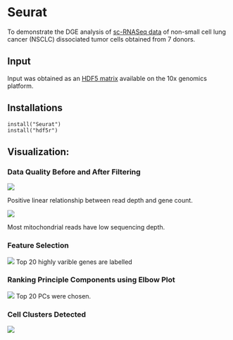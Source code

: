 
# Seurat
To demonstrate the DGE analysis of [sc-RNASeq data](https://www.10xgenomics.com/resources/datasets/20-k-mixture-of-nsclc-dt-cs-from-7-donors-3-v-3-1-3-1-standard-6-1-0) of non-small cell lung cancer (NSCLC) dissociated tumor cells obtained from 7 donors.

## Input

Input was obtained as an [HDF5 matrix](https://cf.10xgenomics.com/samples/cell-exp/6.1.2/20k_NSCLC_DTC_3p_nextgem_Multiplex/20k_NSCLC_DTC_3p_nextgem_Multiplex_count_raw_feature_bc_matrix.h5) available on the 10x genomics platform.

## Installations

```
install("Seurat")
install("hdf5r")
```

## Visualization:

### Data Quality Before and After Filtering

![](https://i.imgur.com/hlaNGpt.png)

Positive linear relationship between read depth and gene count.

![](https://i.imgur.com/KczFa9F.png)

Most mitochondrial reads have low sequencing depth.

### Feature Selection

![](https://i.imgur.com/eFo5NQ8.png)
Top 20 highly varible genes are labelled

### Ranking Principle Components using Elbow Plot
![](https://i.imgur.com/Vy3V1gG.png)
Top 20 PCs were chosen.

### Cell Clusters Detected 
![](https://i.imgur.com/FvXHdGZ.png)

